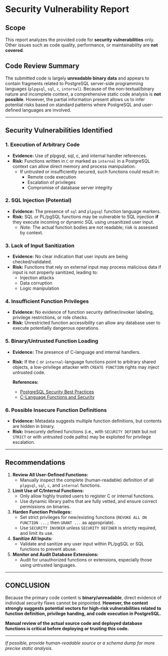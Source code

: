 # Security Vulnerability Report

## Scope

This report analyzes the provided code for **security vulnerabilities** only. Other issues such as code quality, performance, or maintainability are **not covered**.

## Code Review Summary

The submitted code is largely **unreadable binary data** and appears to contain fragments related to PostgreSQL server-side programming languages (`plpgsql`, `sql`, `c`, `internal`). Because of the non-textual/binary nature and incomplete context, a comprehensive static code analysis is **not possible**. However, the partial information present allows us to infer potential risks based on standard patterns where PostgreSQL and user-defined languages are involved.

---

## Security Vulnerabilities Identified

### 1. **Execution of Arbitrary Code**
- **Evidence:** Use of plpgsql, sql, c, and internal handler references.
- **Risk:** Functions written in `C` or marked as `internal` in a PostgreSQL context can allow direct memory and process manipulation.
  - If untrusted or insufficiently secured, such functions could result in:
    - Remote code execution
    - Escalation of privileges
    - Compromise of database server integrity

### 2. **SQL Injection (Potential)**
- **Evidence:** The presence of `sql` and `plpgsql` function language markers.
- **Risk:** SQL or PL/pgSQL functions may be vulnerable to SQL injection **if** they execute incoming or dynamic SQL using unsanitized user input.
  - *Note:* The actual function bodies are not readable; risk is assessed by context.

### 3. **Lack of Input Sanitization**
- **Evidence:** No clear indication that user inputs are being checked/validated.
- **Risk:** Functions that rely on external input may process malicious data if input is not properly sanitized, leading to:
    - Injection attacks
    - Data corruption
    - Logic manipulation

### 4. **Insufficient Function Privileges**
- **Evidence:** No evidence of function security definer/invoker labeling, privilege restrictions, or role checks.
- **Risk:** Unrestricted function accessibility can allow any database user to execute potentially dangerous operations.

### 5. **Binary/Untrusted Function Loading**
- **Evidence:** The presence of C-language and internal handlers.
- **Risk:** If the `C` or `internal`-language functions point to arbitrary shared objects, a low-privilege attacker with `CREATE FUNCTION` rights may inject untrusted code.

  **References:**
  - [PostgreSQL Security Best Practices](https://www.postgresql.org/docs/current/security-best-practices.html)
  - [C-Language Functions and Security](https://wiki.postgresql.org/wiki/Writing_a_function_in_C)

### 6. **Possible Insecure Function Definitions**
- **Evidence:** Metadata suggests multiple function definitions, but contents are hidden in binary.
- **Risk:** Insecurely defined functions (i.e., with `SECURITY DEFINER` but not `STRICT` or with untrusted code paths) may be exploited for privilege escalation.

---

## Recommendations

1. **Review All User-Defined Functions:**
    - Manually inspect the complete (human-readable) definition of all `plpgsql`, `sql`, `c`, and `internal` functions.
2. **Limit Use of C/Internal Functions:**
    - Only allow highly trusted users to register C or internal functions.
    - Use dynamic library paths that are fully vetted, and ensure correct permissions on binaries.
3. **Harden Function Privileges:**
    - Set strict privileges for new/existing functions (`REVOKE ALL ON FUNCTION ...;` then `GRANT ...` as appropriate).
    - Use `SECURITY INVOKER` unless `SECURITY DEFINER` is strictly required, and limit its use.
4. **Sanitize All Inputs:**
    - Validate and sanitize any user input within PL/pgSQL or SQL functions to prevent abuse.
5. **Monitor and Audit Database Extensions:**
    - Audit for unauthorized functions or extensions, especially those using untrusted languages.

---

## CONCLUSION

Because the primary code content is **binary/unreadable**, direct evidence of individual security flaws cannot be pinpointed. **However, the context strongly suggests potential vectors for high-risk vulnerabilities related to function definition, privilege handing, and code execution in PostgreSQL.**
  
**Manual review of the actual source code and deployed database functions is critical before deploying or trusting this code.**

---

*If possible, provide human-readable source or a schema dump for more precise static analysis.*